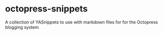 octopress-snippets
==================

A collection of YASnippets to use with markdown files for for the Octopress blogging system